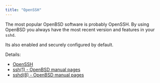 ```yaml
---
title: "OpenSSH"
---
```


The most popular OpenBSD software is probably OpenSSH. By using OpenBSD you
always have the most recent version and features in your `sshd`.

Its also enabled and securely configured by default.

Details:

* [OpenSSH](https://www.openssh.com/)
* [ssh(1) - OpenBSD manual pages](https://man.openbsd.org/ssh)
* [sshd(8) - OpenBSD manual pages](https://man.openbsd.org/sshd)
